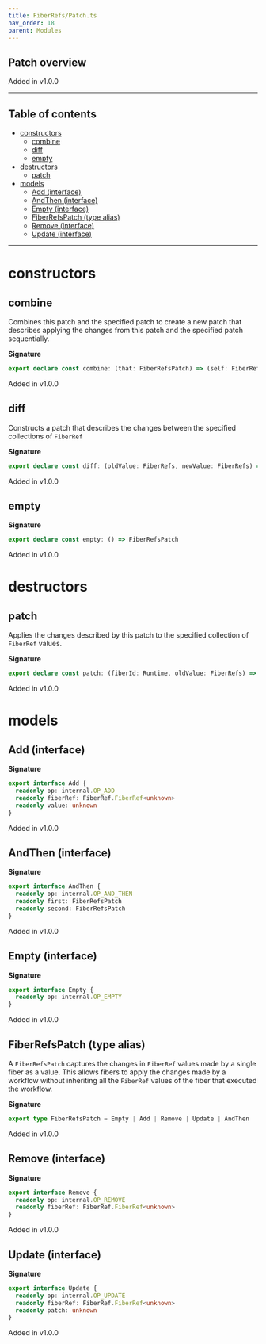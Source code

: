 ```yaml
---
title: FiberRefs/Patch.ts
nav_order: 18
parent: Modules
---
```


## Patch overview

Added in v1.0.0

---

<h2 class="text-delta">Table of contents</h2>

- [constructors](#constructors)
  - [combine](#combine)
  - [diff](#diff)
  - [empty](#empty)
- [destructors](#destructors)
  - [patch](#patch)
- [models](#models)
  - [Add (interface)](#add-interface)
  - [AndThen (interface)](#andthen-interface)
  - [Empty (interface)](#empty-interface)
  - [FiberRefsPatch (type alias)](#fiberrefspatch-type-alias)
  - [Remove (interface)](#remove-interface)
  - [Update (interface)](#update-interface)

---

# constructors

## combine

Combines this patch and the specified patch to create a new patch that
describes applying the changes from this patch and the specified patch
sequentially.

**Signature**

```ts
export declare const combine: (that: FiberRefsPatch) => (self: FiberRefsPatch) => FiberRefsPatch
```

Added in v1.0.0

## diff

Constructs a patch that describes the changes between the specified
collections of `FiberRef`

**Signature**

```ts
export declare const diff: (oldValue: FiberRefs, newValue: FiberRefs) => FiberRefsPatch
```

Added in v1.0.0

## empty

**Signature**

```ts
export declare const empty: () => FiberRefsPatch
```

Added in v1.0.0

# destructors

## patch

Applies the changes described by this patch to the specified collection
of `FiberRef` values.

**Signature**

```ts
export declare const patch: (fiberId: Runtime, oldValue: FiberRefs) => (self: FiberRefsPatch) => FiberRefs
```

Added in v1.0.0

# models

## Add (interface)

**Signature**

```ts
export interface Add {
  readonly op: internal.OP_ADD
  readonly fiberRef: FiberRef.FiberRef<unknown>
  readonly value: unknown
}
```

Added in v1.0.0

## AndThen (interface)

**Signature**

```ts
export interface AndThen {
  readonly op: internal.OP_AND_THEN
  readonly first: FiberRefsPatch
  readonly second: FiberRefsPatch
}
```

Added in v1.0.0

## Empty (interface)

**Signature**

```ts
export interface Empty {
  readonly op: internal.OP_EMPTY
}
```

Added in v1.0.0

## FiberRefsPatch (type alias)

A `FiberRefsPatch` captures the changes in `FiberRef` values made by a single
fiber as a value. This allows fibers to apply the changes made by a workflow
without inheriting all the `FiberRef` values of the fiber that executed the
workflow.

**Signature**

```ts
export type FiberRefsPatch = Empty | Add | Remove | Update | AndThen
```

Added in v1.0.0

## Remove (interface)

**Signature**

```ts
export interface Remove {
  readonly op: internal.OP_REMOVE
  readonly fiberRef: FiberRef.FiberRef<unknown>
}
```

Added in v1.0.0

## Update (interface)

**Signature**

```ts
export interface Update {
  readonly op: internal.OP_UPDATE
  readonly fiberRef: FiberRef.FiberRef<unknown>
  readonly patch: unknown
}
```

Added in v1.0.0
